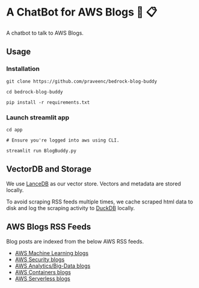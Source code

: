 # A ChatBot for AWS Blogs 🤖 📋

A chatbot to talk to AWS Blogs.

## Usage

### Installation

```shell
git clone https://github.com/praveenc/bedrock-blog-buddy
```

```shell
cd bedrock-blog-buddy

pip install -r requirements.txt
```

### Launch streamlit app

```shell
cd app

# Ensure you're logged into aws using CLI.

streamlit run BlogBuddy.py
```

## VectorDB and Storage

We use [LanceDB](https://lancedb.com/) as our vector store. Vectors and metadata are stored locally.

To avoid scraping RSS feeds multiple times, we cache scraped html data to disk and log the scraping activity to [DuckDB](https://duckdb.org/docs/guides/python/install) locally.

## AWS Blogs RSS Feeds

Blog posts are indexed from the below AWS RSS feeds.

- [AWS Machine Learning blogs](https://aws.amazon.com/blogs/machine-learning/feed/)
- [AWS Security blogs](https://aws.amazon.com/blogs/security/feed)
- [AWS Analytics/Big-Data blogs](https://aws.amazon.com/blogs/big-data/feed/)
- [AWS Containers blogs](https://aws.amazon.com/blogs/containers/feed/)
- [AWS Serverless blogs](https://aws.amazon.com/blogs/compute/tag/serverless/feed/)